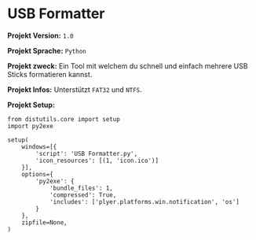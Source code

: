 # USB Formatter

**Projekt Version:** `1.0`

**Projekt Sprache:** `Python`

**Projekt zweck:** Ein Tool mit welchem du schnell und einfach mehrere USB Sticks formatieren kannst.

**Projekt Infos:** Unterstützt `FAT32` und `NTFS`.

**Projekt Setup:**
```
from distutils.core import setup
import py2exe

setup(
    windows=[{
        'script': 'USB Formatter.py',
        'icon_resources': [(1, 'icon.ico')]
    }],
    options={
        'py2exe': {
            'bundle_files': 1,
            'compressed': True,
            'includes': ['plyer.platforms.win.notification', 'os']
        }
    },
    zipfile=None,
)
```